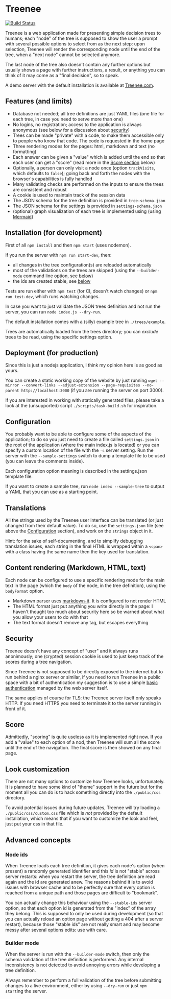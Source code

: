 # Treenee

[![Build Status](https://travis-ci.org/claudioc/treenee.png?branch=master)](https://travis-ci.org/claudioc/treenee)

Treenee is a web application made for presenting simple decision trees to humans; each "node" of the tree is supposed to show the user a prompt with several possible options to select from as the next step: upon selection, Treenee will render the corresponding node until the end of the tree, when a "next node" cannot be selected anymore.

The last node of the tree also doesn't contain any further options but usually shows a page with further instructions, a result, or anything you can think of it may come as a "final decision", so to speak.

A demo server with the default installation is available at [Treenee.com](https://treenee.com).

## Features (and limits)

- Database not needed; all tree definitions are just YAML files (one file for each tree, in case you need to serve more than one)
- No logins, no registration; access to the application is always anonymous (see below for a discussion about [security](#security))
- Trees can be made "private" with a code, to make them accessible only to people who know that code. The code is requested in the home page
- Three rendering modes for the pages: html, markdown and text (no formatting)
- Each answer can be given a "value" which is added until the end so that each user can get a "score" (read more in the [Score section](#score) below)
- Optionally, a person can only visit a node once (option `trackVisits`, which defaults to `false`); going back and forth the nodes with the browser's capabilities is fully handled
- Many validating checks are performed on the inputs to ensure the trees are consistent and robust
- A cookie is used to maintain track of the session data
- The JSON schema for the tree definition is provided in `tree-schema.json`
- The JSON schema for the settings is provided in `settings-schema.json`
- (optional) graph visualization of each tree is implemented using (using [Mermaid](https://mermaid-js.github.io/))

## Installation (for development)

First of all `npm install` and then `npm start` (uses nodemon).

If you run the server with `npm run start-dev`, then:

- all changes in the tree configuration(s) are reloaded automatically
- most of the validations on the trees are skipped (using the `--builder-mode` command line option, see [below](#builder-mode))
- the ids are created stable, see [below](#node-ids)

Tests are run either with `npm test` (for CI, doesn't watch changes) or `npm run test-dev`, which runs watching changes.

In case you want to just validate the JSON trees definition and not run the server, you can run `node index.js --dry-run`.

The default installation comes with a (silly) example tree in `./trees/example`.

Trees are automatically loaded from the trees directory; you can _exclude_ trees to be read, using the specific settings option.

## Deployment (for production)

Since this is just a nodejs application, I think my opinion here is as good as yours.

You can create a static working copy of the website by just running `wget --mirror --convert-links --adjust-extension --page-requisites --no-parent http://localhost:3000` (if you are running the server on port 3000).

If you are interested in working with statically generated files, please take a look at the (unsupported) script `./scripts/task-build.sh` for inspiration.

## Configuration

You probably want to be able to configure some of the aspects of the application; to do so you just need to create a file called `settings.json` in the root of the application (where the main index.js is located) or you can specify a custom location of the file with the `-s` server setting. Run the server with the `--sample-settings` switch to dump a template file to be used (you can leave the comments inside).

Each configuration option meaning is described in the settings.json template file.

If you want to create a sample tree, run `node index --sample-tree` to output a YAML that you can use as a starting point.

## Translations

All the strings used by the Treenee user interface can be translated (or just changed
from their default value). To do so, use the `settings.json` file (see above the [Configuration](#configuration) section), and work on the `strings` object in it.

Hint: for the sake of self-documenting, and to simplify debugging translation issues, each string in the final HTML is wrapped within a `<span>` with a class having the same name then the key used for translation.

## Content rendering (Markdown, HTML, text)

Each node can be configured to use a specific rendering mode for the main text in the page (which the `body` of the node, in the tree definition), using the `bodyFormat` option.

- Markdown parser uses [markdown-it](https://markdown-it.github.io/). It is configured to not render HTML
- The HTML format just put anything you write directly in the page: I haven't thought too much about security here so be warned about what you allow your users to do with that
- The text format doesn't remove any tag, but escapes everything

## Security

Treenee doesn't have any concept of "user" and it always runs anonimously; one (crypted) session cookie is used to just keep track of the scores during a tree navigation.

Since Treenee is not supposed to be directly exposed to the internet but to run behind a nginx server or similar, if you need to run Treenee in a public space with a bit of authentication my suggestion is to use a simple [basic authentication](https://docs.nginx.com/nginx/admin-guide/security-controls/configuring-http-basic-authentication) managed by the web server itself.

The same applies of course for TLS: the Treenee server itself only speaks HTTP. If you need HTTPS you need to terminate it to the server running in front of it.

## Score

Admittedly, "scoring" is quite useless as it is implemented right now. If you add a "value" to each option of a nod, then Treenee will sum all the score until the end of the navigation. The final score is then showed on any final page.

## Look customization

There are not many options to customize how Treenee looks, unfortunately. It is planned to have some kind of "theme" support in the future but for the moment all you can do is to hack something directly into the `./public/css` directory.

To avoid potential issues during future updates, Treenee will try loading a `./public/css/custom.css` file which is _not_ provided by the default installation, which means that if you want to customize the look and feel, just put your css in that file.

## Advanced concepts

### Node ids

When Treenee loads each tree definition, it gives each node's option (when present) a randomly generated identifier and this _id_ is not "stable" across server restarts: when you restart the server, the tree definition are read again and the id are generated anew. The reasons behind it is to avoid issues with browser cache and to be perfectly sure that every option is reached from a unique path and those pages are difficult to "bookmark".

You can actually change this behaviour using the `--stable-ids` server option, so that each option id is generated from the "index" of the array they belong. This is supposed to only be used during development (so that you can actually reload an option page without getting a 404 after a server restart), because those "stable ids" are not really smart and may become messy after several options edits: use with care.

### Builder mode

When the server is run with the `--builder-mode` switch, then only the schema validation of the tree definition is performed. Any internal inconsistency is not detected to avoid annoying errors while developing a tree definition.

Always remember to perform a full validation of the tree before submitting changes to a live environment, either by using `--dry-run` or just `npm start`ing the server.
